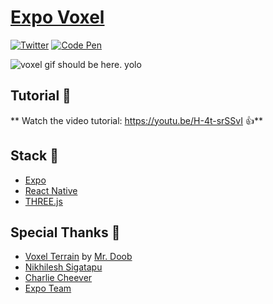# [Expo Voxel](https://threejs.org/examples/?q=mine#webgl_geometry_minecraft_ao)
[![Twitter](https://img.shields.io/badge/twitter-@baconbrix-55acee.svg?maxAge=2592000)](http://twitter.com/baconbrix)
[![Code Pen](https://img.shields.io/badge/CodePen-EvanBacon-000000.svg?maxAge=2592000)](http://codepen.io/EvanBacon/)

![voxel gif should be here. yolo](/demo.gif?raw=true "Preview Gif 😀 ...I love you")

## Tutorial 🍎

** Watch the video tutorial: https://youtu.be/H-4t-srSSvI 👍** 

## Stack 🥞

- [Expo](http://expo.io)
- [React Native](https://facebook.github.io/react-native/)
- [THREE.js](https://threejs.org/)

## Special Thanks 🙏

- [Voxel Terrain](https://threejs.org/examples/?q=mine#webgl_geometry_minecraft_ao) by [Mr. Doob](https://github.com/mrdoob)
- [Nikhilesh Sigatapu](https://github.com/nikki93)
- [Charlie Cheever](https://github.com/ccheever)
- [Expo Team](https://twitter.com/expo_io)

